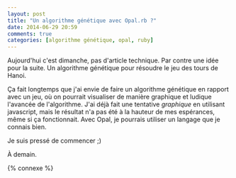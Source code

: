 ```yaml
---
layout: post
title: "Un algorithme génétique avec Opal.rb ?"
date: 2014-06-29 20:59
comments: true
categories: [algorithme génétique, opal, ruby]
---
```


Aujourd'hui c'est dimanche, pas d'article technique. Par contre une idée
pour la suite. Un algorithme génétique pour résoudre le jeu des tours de
Hanoi.

<!-- more -->

Ça fait longtemps que j'ai envie de faire un algorithme génétique en rapport
avec un jeu, où on pourrait visualiser de manière graphique et ludique
l'avancée de l'algorithme. J'ai déjà fait une tentative *graphique* en
utilisant javascript, mais le résultat n'a pas été à la hauteur de mes
espérances, même si ça fonctionnait. Avec Opal, je pourrais utiliser un
langage que je connais bien.

Je suis pressé de commencer ;)

<script id='fb33k8u'>(function(i){var f,s=document.getElementById(i);f=document.createElement('iframe');f.src='//api.flattr.com/button/view/?uid=lkdjiin&url='+encodeURIComponent(document.URL);f.title='Flattr';f.height=62;f.width=55;f.style.borderWidth=0;s.parentNode.insertBefore(f,s);})('fb33k8u');</script>

À demain.

{% connexe %}
